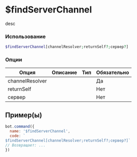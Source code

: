 # $findServerChannel
desc
### Использование
```php
$findServerChannel[channelResolver;returnSelf?;сервер?]
```

### Опции

| Опция | Описание | Тип | Обязательно |
|--------|-------------|------|----------|
| channelResolver |  |  | Да | 
| returnSelf |  |  | Нет | 
| сервер |  |  | Нет |
## Пример(ы)

```javascript
bot.command({
  name: '$findServerChannel',
  code: `
$findServerChannel[channelResolver;returnSelf?;сервер?]`
// Возвращает: ...
})
```

